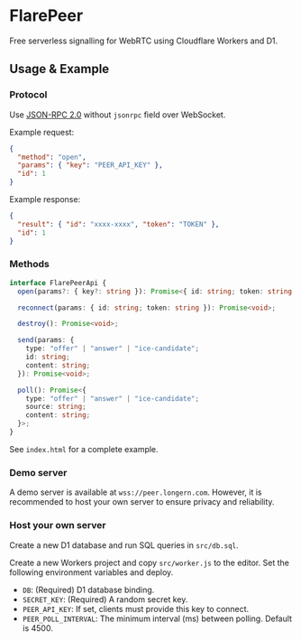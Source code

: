 # FlarePeer

Free serverless signalling for WebRTC using Cloudflare Workers and D1.

## Usage & Example

### Protocol

Use [JSON-RPC 2.0](https://www.jsonrpc.org/specification) without `jsonrpc` field over WebSocket.

Example request:

```json
{
  "method": "open",
  "params": { "key": "PEER_API_KEY" },
  "id": 1
}
```

Example response:

```json
{
  "result": { "id": "xxxx-xxxx", "token": "TOKEN" },
  "id": 1
}
```

### Methods

```typescript
interface FlarePeerApi {
  open(params?: { key?: string }): Promise<{ id: string; token: string }>;

  reconnect(params: { id: string; token: string }): Promise<void>;

  destroy(): Promise<void>;

  send(params: {
    type: "offer" | "answer" | "ice-candidate";
    id: string;
    content: string;
  }): Promise<void>;

  poll(): Promise<{
    type: "offer" | "answer" | "ice-candidate";
    source: string;
    content: string;
  }>;
}
```

See `index.html` for a complete example.

### Demo server

A demo server is available at `wss://peer.longern.com`.
However, it is recommended to host your own server to ensure privacy and reliability.

### Host your own server

Create a new D1 database and run SQL queries in `src/db.sql`.

Create a new Workers project and copy `src/worker.js` to the editor.
Set the following environment variables and deploy.

- `DB`: (Required) D1 database binding.
- `SECRET_KEY`: (Required) A random secret key.
- `PEER_API_KEY`: If set, clients must provide this key to connect.
- `PEER_POLL_INTERVAL`: The minimum interval (ms) between polling. Default is 4500.
